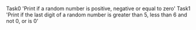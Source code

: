 Task0 'Print if a random number is positive, negative or equal to zero'
Task1 'Print if the last digit of a random number is greater than 5, less than 6 and not 0, or is 0'